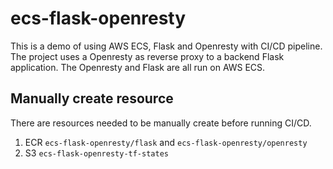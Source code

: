 # ecs-flask-openresty

This is a demo of using AWS ECS, Flask and Openresty with CI/CD pipeline. The project uses a Openresty as reverse proxy to a backend Flask application. The Openresty and Flask are all run on AWS ECS.

## Manually create resource

There are resources needed to be manually create before running CI/CD.

1. ECR `ecs-flask-openresty/flask` and `ecs-flask-openresty/openresty`
2. S3 `ecs-flask-openresty-tf-states`

